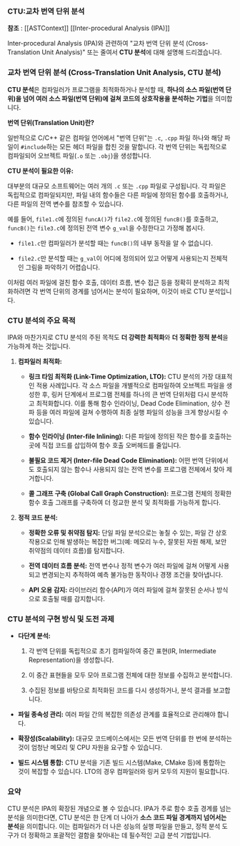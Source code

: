 ### CTU:교차 번역 단위 분석

**참조** :
[[ASTContext]]
[[Inter-procedural Analysis (IPA)]]

Inter-procedural Analysis (IPA)와 관련하여 "교차 번역 단위 분석 (Cross-Translation Unit Analysis)" 또는 줄여서 **CTU 분석**에 대해 설명해 드리겠습니다.

### 교차 번역 단위 분석 (Cross-Translation Unit Analysis, CTU 분석)

**CTU 분석**은 컴파일러가 프로그램을 최적화하거나 분석할 때, **하나의 소스 파일(번역 단위)을 넘어 여러 소스 파일(번역 단위)에 걸쳐 코드의 상호작용을 분석하는 기법**을 의미합니다.

**번역 단위(Translation Unit)란?**

일반적으로 C/C++ 같은 컴파일 언어에서 "번역 단위"는 `.c`, `.cpp` 파일 하나와 해당 파일이 `#include`하는 모든 헤더 파일을 합친 것을 말합니다. 각 번역 단위는 독립적으로 컴파일되어 오브젝트 파일(`.o` 또는 `.obj`)을 생성합니다.

**CTU 분석이 필요한 이유:**

대부분의 대규모 소프트웨어는 여러 개의 `.c` 또는 `.cpp` 파일로 구성됩니다. 각 파일은 독립적으로 컴파일되지만, 파일 내의 함수들은 다른 파일에 정의된 함수를 호출하거나, 다른 파일의 전역 변수를 참조할 수 있습니다.

예를 들어, `file1.c`에 정의된 `funcA()`가 `file2.c`에 정의된 `funcB()`를 호출하고, `funcB()`는 `file3.c`에 정의된 전역 변수 `g_val`을 수정한다고 가정해 봅시다.

- `file1.c`만 컴파일러가 분석할 때는 `funcB()`의 내부 동작을 알 수 없습니다.
    
- `file2.c`만 분석할 때는 `g_val`이 어디에 정의되어 있고 어떻게 사용되는지 전체적인 그림을 파악하기 어렵습니다.
    

이처럼 여러 파일에 걸친 함수 호출, 데이터 흐름, 변수 접근 등을 정확히 분석하고 최적화하려면 각 번역 단위의 경계를 넘어서는 분석이 필요하며, 이것이 바로 CTU 분석입니다.

### CTU 분석의 주요 목적

IPA와 마찬가지로 CTU 분석의 주된 목적도 **더 강력한 최적화**와 **더 정확한 정적 분석**을 가능하게 하는 것입니다.

1. **컴파일러 최적화:**
    
    - **링크 타임 최적화 (Link-Time Optimization, LTO):** CTU 분석의 가장 대표적인 적용 사례입니다. 각 소스 파일을 개별적으로 컴파일하여 오브젝트 파일을 생성한 후, 링커 단계에서 프로그램 전체를 하나의 큰 번역 단위처럼 다시 분석하고 최적화합니다. 이를 통해 함수 인라이닝, Dead Code Elimination, 상수 전파 등을 여러 파일에 걸쳐 수행하여 최종 실행 파일의 성능을 크게 향상시킬 수 있습니다.
        
    - **함수 인라이닝 (Inter-file Inlining):** 다른 파일에 정의된 작은 함수를 호출하는 곳에 직접 코드를 삽입하여 함수 호출 오버헤드를 줄입니다.
        
    - **불필요 코드 제거 (Inter-file Dead Code Elimination):** 어떤 번역 단위에서도 호출되지 않는 함수나 사용되지 않는 전역 변수를 프로그램 전체에서 찾아 제거합니다.
        
    - **콜 그래프 구축 (Global Call Graph Construction):** 프로그램 전체의 정확한 함수 호출 그래프를 구축하여 더 정교한 분석 및 최적화를 가능하게 합니다.
        
2. **정적 코드 분석:**
    
    - **정확한 오류 및 취약점 탐지:** 단일 파일 분석으로는 놓칠 수 있는, 파일 간 상호작용으로 인해 발생하는 복잡한 버그(예: 메모리 누수, 잘못된 자원 해제, 보안 취약점의 데이터 흐름)를 탐지합니다.
        
    - **전역 데이터 흐름 분석:** 전역 변수나 정적 변수가 여러 파일에 걸쳐 어떻게 사용되고 변경되는지 추적하여 예측 불가능한 동작이나 경쟁 조건을 찾아냅니다.
        
    - **API 오용 감지:** 라이브러리 함수(API)가 여러 파일에 걸쳐 잘못된 순서나 방식으로 호출될 때를 감지합니다.
        

### CTU 분석의 구현 방식 및 도전 과제

- **다단계 분석:**
    
    1. 각 번역 단위를 독립적으로 초기 컴파일하여 중간 표현(IR, Intermediate Representation)을 생성합니다.
        
    2. 이 중간 표현들을 모두 모아 프로그램 전체에 대한 정보를 수집하고 분석합니다.
        
    3. 수집된 정보를 바탕으로 최적화된 코드를 다시 생성하거나, 분석 결과를 보고합니다.
        
- **파일 종속성 관리:** 여러 파일 간의 복잡한 의존성 관계를 효율적으로 관리해야 합니다.
    
- **확장성(Scalability):** 대규모 코드베이스에서는 모든 번역 단위를 한 번에 분석하는 것이 엄청난 메모리 및 CPU 자원을 요구할 수 있습니다.
    
- **빌드 시스템 통합:** CTU 분석을 기존 빌드 시스템(Make, CMake 등)에 통합하는 것이 복잡할 수 있습니다. LTO의 경우 컴파일러와 링커 모두의 지원이 필요합니다.
    

### 요약

CTU 분석은 IPA의 확장된 개념으로 볼 수 있습니다. IPA가 주로 함수 호출 경계를 넘는 분석을 의미한다면, CTU 분석은 한 단계 더 나아가 **소스 코드 파일 경계까지 넘어서는 분석**을 의미합니다. 이는 컴파일러가 더 나은 성능의 실행 파일을 만들고, 정적 분석 도구가 더 정확하고 포괄적인 결함을 찾아내는 데 필수적인 고급 분석 기법입니다.
